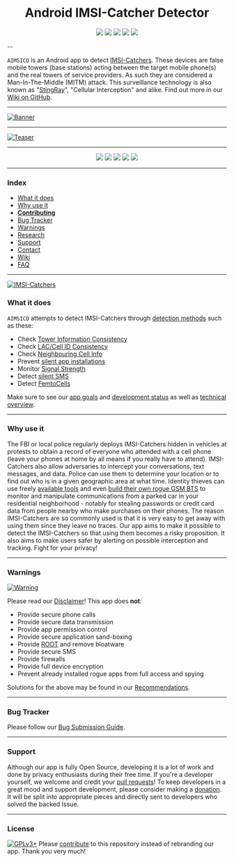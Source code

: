 <h1 align="center">Android IMSI-Catcher Detector</h1>

<p align="center">
  <a target="_blank" href="https://travis-ci.org/CellularPrivacy/Android-IMSI-Catcher-Detector"><img src="https://travis-ci.org/CellularPrivacy/Android-IMSI-Catcher-Detector.svg"></a>
  <a target="_blank" href="https://scan.coverity.com/projects/3346"><img src="https://scan.coverity.com/projects/3346/badge.svg"></a>
  <a target="_blank" href="https://github.com/CellularPrivacy/Android-IMSI-Catcher-Detector/wiki/Development-Status"><img src="https://img.shields.io/badge/Development-ALPHA-blue.svg"></a>
  <a target="_blank" href="https://hosted.weblate.org/projects/aimsicd/strings/"><img src="https://hosted.weblate.org/widgets/aimsicd/-/svg-badge.svg"></a>
  <a target="_blank" href="https://www.bountysource.com/teams/android-imsi-catcher-detector/issues?utm_source=Android%20IMSI-Catcher%20Detector&utm_medium=shield&utm_campaign=bounties_received"><img src="https://www.bountysource.com/badge/team?team_id=40338&style=bounties_received"></a>
</p>

--

`AIMSICD` is an Android app to detect [IMSI-Catchers](https://en.wikipedia.org/wiki/IMSI-catcher). These devices are false mobile towers (base stations) acting between the target mobile phone(s) and the real towers of service providers. As such they are considered a Man-In-The-Middle (MITM) attack. This surveillance technology is also known as "[StingRay](https://en.wikipedia.org/wiki/Stingray_phone_tracker)", "Cellular Interception" and alike. Find out more in our [Wiki on GitHub](https://github.com/CellularPrivacy/Android-IMSI-Catcher-Detector/wiki).

---

[![Banner](https://spideroak.com/share/IFEU2U2JINCA/GitHub/home/SecUpwN/SpiderOak/PROMOTION/AIMSICD-Banner_Large.png)](https://github.com/CellularPrivacy/Android-IMSI-Catcher-Detector/wiki/Status-Icons)

---

[![Teaser](https://spideroak.com/share/IFEU2U2JINCA/GitHub/home/SecUpwN/SpiderOak/PROMOTION/AIMSICD-Teaser.png)](https://github.com/CellularPrivacy/Android-IMSI-Catcher-Detector/wiki)

---

<p align="center">
  <a target="_blank" href="http://aimsicd.store.aptoide.com/"><img src="https://spideroak.com/share/IFEU2U2JINCA/GitHub/home/SecUpwN/SpiderOak/MISC/external/Aptoide.png"></a>
  <a target="_blank" href="https://github.com/CellularPrivacy/Android-IMSI-Catcher-Detector/releases"><img src="https://spideroak.com/share/IFEU2U2JINCA/GitHub/home/SecUpwN/SpiderOak/MISC/external/GitHub.png"></a>
  <a target="_blank" href="https://f-droid.org/repository/browse/?fdid=com.SecUpwN.AIMSICD"><img src="https://spideroak.com/share/IFEU2U2JINCA/GitHub/home/SecUpwN/SpiderOak/MISC/external/F-Droid.png"></a>
  <a target="_blank" href="https://github.com/CellularPrivacy/Android-IMSI-Catcher-Detector/wiki/FAQ#q-why-wont-you-upload-your-app-to-the-google-play-store"><img src="https://spideroak.com/share/IFEU2U2JINCA/GitHub/home/SecUpwN/SpiderOak/MISC/external/NoGooglePlay.png"></a>
  <a target="_blank" href="https://twitter.com/AIMSICD"><img src="https://spideroak.com/share/IFEU2U2JINCA/GitHub/home/SecUpwN/SpiderOak/MISC/external/Twitter.png"></a>
</p>

---

### Index

* [What it does](https://github.com/CellularPrivacy/Android-IMSI-Catcher-Detector#what-it-does)
* [Why use it](https://github.com/CellularPrivacy/Android-IMSI-Catcher-Detector#why-use-it)
* [**Contributing**](https://github.com/CellularPrivacy/Android-IMSI-Catcher-Detector/blob/development/.github/CONTRIBUTING.md)
* [Bug Tracker](https://github.com/CellularPrivacy/Android-IMSI-Catcher-Detector/blob/development/.github/CONTRIBUTING.md#debugging)
* [Warnings](https://github.com/CellularPrivacy/Android-IMSI-Catcher-Detector#warnings)
* [Research](https://spideroak.com/browse/share/AIMSICD/GitHub)
* [Support](https://github.com/CellularPrivacy/Android-IMSI-Catcher-Detector#support)
* [Contact](https://github.com/orgs/CellularPrivacy/people)
* [Wiki](https://github.com/CellularPrivacy/Android-IMSI-Catcher-Detector/wiki)
* [FAQ](https://github.com/CellularPrivacy/Android-IMSI-Catcher-Detector/wiki/FAQ)

---

[![IMSI-Catchers](https://spideroak.com/share/IFEU2U2JINCA/GitHub/home/SecUpwN/SpiderOak/DOCUMENTATION/IMSI-Catchers/IMSI-Catchers.png)](https://github.com/CellularPrivacy/Android-IMSI-Catcher-Detector/wiki)

### What it does

`AIMSICD` attempts to detect IMSI-Catchers through [detection methods](https://github.com/CellularPrivacy/Android-IMSI-Catcher-Detector/issues/230) such as these:
    
* Check [Tower Information Consistency](https://github.com/CellularPrivacy/Android-IMSI-Catcher-Detector/issues/253)
* Check [LAC/Cell ID Consistency](https://github.com/CellularPrivacy/Android-IMSI-Catcher-Detector/issues/91)
* Check [Neighbouring Cell Info](https://github.com/CellularPrivacy/Android-IMSI-Catcher-Detector/issues/264)
* Prevent [silent app installations](https://github.com/CellularPrivacy/Android-IMSI-Catcher-Detector/issues/151)
* Monitor [Signal Strength](https://github.com/CellularPrivacy/Android-IMSI-Catcher-Detector/issues/97)
* Detect [silent SMS](https://github.com/CellularPrivacy/Android-IMSI-Catcher-Detector/wiki/glossary-of-terms#silent-sms)
* Detect [FemtoCells](https://github.com/CellularPrivacy/Android-IMSI-Catcher-Detector/issues/6)

Make sure to see our [app goals](https://github.com/CellularPrivacy/Android-IMSI-Catcher-Detector/wiki/Development-Status#application-goals) and [development status](https://github.com/CellularPrivacy/Android-IMSI-Catcher-Detector/wiki/Development-Status) as well as [technical overview](https://github.com/CellularPrivacy/Android-IMSI-Catcher-Detector/wiki/Technical-Overview).

---

### Why use it

The FBI or local police regularly deploys IMSI-Catchers hidden in vehicles at protests to obtain a record of everyone who attended with a cell phone (leave your phones at home by all means if you really have to attend). IMSI-Catchers also allow adversaries to intercept your conversations, text messages, and data. Police can use them to determine your location or to find out who is in a given geographic area at what time. Identity thieves can use freely [available tools](http://www.nsaplayset.org/) and even [build their own rogue GSM BTS](https://evilsocket.net/2016/03/31/how-to-build-your-own-rogue-gsm-bts-for-fun-and-profit/) to monitor and manipulate communications from a parked car in your residential neighborhood - notably for stealing passwords or credit card data from people nearby who make purchases on their phones. The reason IMSI-Catchers are so commonly used is that it is very easy to get away with using them since they leave no traces. Our app aims to make it possible to detect the IMSI-Catchers so that using them becomes a risky proposition. It also aims to make users safer by alerting on possible interception and tracking. Fight for your privacy!

---

### Warnings

[![Warning](https://spideroak.com/share/IFEU2U2JINCA/GitHub/home/SecUpwN/SpiderOak/DOCUMENTATION/Warning.png)](https://github.com/CellularPrivacy/Android-IMSI-Catcher-Detector/wiki/Development-Status)

Please read our [Disclaimer](https://github.com/CellularPrivacy/Android-IMSI-Catcher-Detector/blob/master/DISCLAIMER)! This app does **not**:

* Provide secure phone calls
* Provide secure data transmission
* Provide app permission control
* Provide secure application sand-boxing
* Provide [ROOT](http://www.xda-developers.com/root) and remove bloatware
* Provide secure SMS
* Provide firewalls
* Provide full device encryption
* Prevent already installed rogue apps from full access and spying

Solutions for the above may be found in our [Recommendations](https://github.com/CellularPrivacy/Android-IMSI-Catcher-Detector/wiki/Recommendations).

---

### Bug Tracker

Please follow our [Bug Submission Guide](https://github.com/CellularPrivacy/Android-IMSI-Catcher-Detector/blob/development/CONTRIBUTING.md#debugging).

---

### Support

Although our app is fully Open Source, developing it is a lot of work and done by privacy enthusiasts during their free time. If you're a developer yourself, we welcome and credit your [pull requests](https://help.github.com/articles/using-pull-requests/)! To keep developers in a great mood and support development, please consider making a [donation](https://github.com/CellularPrivacy/Android-IMSI-Catcher-Detector/wiki/Donations). It will be split into appropriate pieces and directly sent to developers who solved the backed Issue.

---

### License

[![GPLv3+](http://gplv3.fsf.org/gplv3-127x51.png)](https://github.com/CellularPrivacy/Android-IMSI-Catcher-Detector/blob/master/LICENSE)
Please [contribute](https://github.com/CellularPrivacy/Android-IMSI-Catcher-Detector/blob/development/.github/CONTRIBUTING.md) to this repository instead of rebranding our app. Thank you very much!
